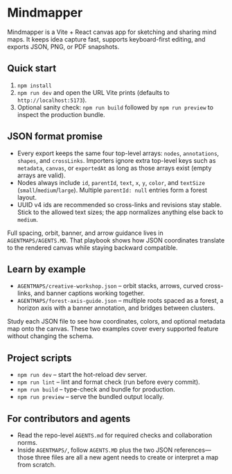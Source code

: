 # Mindmapper

Mindmapper is a Vite + React canvas app for sketching and sharing mind maps. It keeps idea capture fast, supports keyboard-first editing, and exports JSON, PNG, or PDF snapshots.

## Quick start
1. `npm install`
2. `npm run dev` and open the URL Vite prints (defaults to `http://localhost:5173`).
3. Optional sanity check: `npm run build` followed by `npm run preview` to inspect the production bundle.

## JSON format promise
- Every export keeps the same four top-level arrays: `nodes`, `annotations`, `shapes`, and `crossLinks`. Importers ignore extra top-level keys such as `metadata`, `canvas`, or `exportedAt` as long as those arrays exist (empty arrays are valid).
- Nodes always include `id`, `parentId`, `text`, `x`, `y`, `color`, and `textSize` (`small`/`medium`/`large`). Multiple `parentId: null` entries form a forest layout.
- UUID v4 ids are recommended so cross-links and revisions stay stable. Stick to the allowed text sizes; the app normalizes anything else back to `medium`.

Full spacing, orbit, banner, and arrow guidance lives in `AGENTMAPS/AGENTS.MD`. That playbook shows how JSON coordinates translate to the rendered canvas while staying backward compatible.

## Learn by example
- `AGENTMAPS/creative-workshop.json` – orbit stacks, arrows, curved cross-links, and banner captions working together.
- `AGENTMAPS/forest-axis-guide.json` – multiple roots spaced as a forest, a horizon axis with a banner annotation, and bridges between clusters.

Study each JSON file to see how coordinates, colors, and optional metadata map onto the canvas. These two examples cover every supported feature without changing the schema.

## Project scripts
- `npm run dev` – start the hot-reload dev server.
- `npm run lint` – lint and format check (run before every commit).
- `npm run build` – type-check and bundle for production.
- `npm run preview` – serve the bundled output locally.

## For contributors and agents
- Read the repo-level `AGENTS.md` for required checks and collaboration norms.
- Inside `AGENTMAPS/`, follow `AGENTS.MD` plus the two JSON references—those three files are all a new agent needs to create or interpret a map from scratch.
